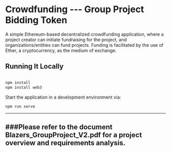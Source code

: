 # Crowdfunding --- Group Project Bidding Token

A simple Ethereum-based decentralized crowdfunding application, where a project creator can initiate fundraising for the project, and organizations/entities can fund projects. Funding is facilitated by the use of Ether, a cryptocurrency, as the medium of exchange.

## Running It Locally

```bash

npm install
npm install web3
```

Start the application in a development environment via:

```bash
npm run serve
```

-------------------------------
###Please refer to the document Blazers_GroupProject_V2.pdf for a project overview and requirements analysis.
-------------------------------
